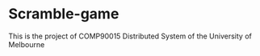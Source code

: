 # Scramble-game
This is the project of COMP90015 Distributed System of the University of Melbourne 
